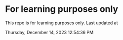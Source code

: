 # For learning purposes only
This repo is for learning purposes only.
Last updated at

Thursday, December 14, 2023 12:54:36 PM

